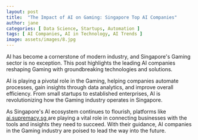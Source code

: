 ```yaml
---
layout: post
title:  "The Impact of AI on Gaming: Singapore Top AI Companies"
author: jane
categories: [ Data Science, Startups, Automation ]
tags: [ AI Companies, AI in Technology, AI Trends ]
image: assets/images/8.jpg
---
```


AI has become a cornerstone of modern industry, and Singapore's Gaming sector is no exception. This post highlights the leading AI companies reshaping Gaming with groundbreaking technologies and solutions.

AI is playing a pivotal role in the Gaming, helping companies automate processes, gain insights through data analytics, and improve overall efficiency. From small startups to established enterprises, AI is revolutionizing how the Gaming industry operates in Singapore.

As Singapore's AI ecosystem continues to flourish, platforms like <a href="https://ai.supremacy.sg" target="_blank"> ai.supremacy.sg </a> are playing a vital role in connecting businesses with the tools and insights they need to succeed. With their guidance, AI companies in the Gaming industry are poised to lead the way into the future.
